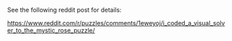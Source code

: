 See the following reddit post for details:

https://www.reddit.com/r/puzzles/comments/1eweyoj/i_coded_a_visual_solver_to_the_mystic_rose_puzzle/
